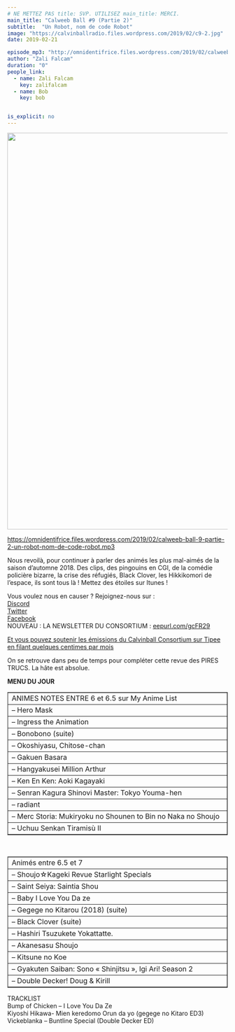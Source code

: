 ```yaml
---
# NE METTEZ PAS title: SVP. UTILISEZ main_title: MERCI.
main_title: "Calweeb Ball #9 (Partie 2)"
subtitle:  "Un Robot, nom de code Robot"
image: "https://calvinballradio.files.wordpress.com/2019/02/c9-2.jpg"
date: 2019-02-21

episode_mp3: "http://omnidentifrice.files.wordpress.com/2019/02/calweeb-ball-9-partie-2-un-robot-nom-de-code-robot.mp3"
author: "Zali Falcam"
duration: "0"
people_link: 
  - name: Zali Falcam
    key: zalifalcam
  - name: Bob
    key: bob


is_explicit: no
---
```


<PodcastHeader/>

<!-- ECRIRE LA DESCRIPTION DE L'EPISODE SOUS CETTE LIGNE -->
<p><img class="alignnone size-full wp-image-227" src="https://calvinballradio.files.wordpress.com/2019/02/c9-2.jpg" alt="" width="1100" height="907" srcset="https://calvinballradio.files.wordpress.com/2019/02/c9-2.jpg?w=1100&amp;h=907 1100w, https://calvinballradio.files.wordpress.com/2019/02/c9-2.jpg?w=150&amp;h=124 150w, https://calvinballradio.files.wordpress.com/2019/02/c9-2.jpg?w=300&amp;h=247 300w, https://calvinballradio.files.wordpress.com/2019/02/c9-2.jpg?w=768&amp;h=634 768w, https://calvinballradio.files.wordpress.com/2019/02/c9-2.jpg?w=1024&amp;h=845 1024w, https://calvinballradio.files.wordpress.com/2019/02/c9-2.jpg 1257w"></p>
<p><a href="https://omnidentifrice.files.wordpress.com/2019/02/calweeb-ball-9-partie-2-un-robot-nom-de-code-robot.mp3">https://omnidentifrice.files.wordpress.com/2019/02/calweeb-ball-9-partie-2-un-robot-nom-de-code-robot.mp3</a></p>
<p>Nous revoilà, pour continuer à parler des animés les plus mal-aimés de la saison d’automne 2018. Des clips, des pingouins en CGI, de la comédie policière bizarre, la crise des réfugiés, Black Clover, les Hikkikomori de l’espace, ils sont tous là ! Mettez des étoiles sur Itunes !</p>
<p>Vous voulez nous en causer ? Rejoignez-nous sur :<br>
<a href="http://discordapp.com/invite/4RnA9v7" rel="noopener noreferrer">Discord</a><br>
<a href="https://twitter.com/Calvinball_FM?lang=fr" rel="noopener noreferrer">Twitter</a><br>
<a href="https://www.facebook.com/CalvinballRadio/?ref=bookmarks" rel="noopener noreferrer">Facebook</a><br>
NOUVEAU : LA NEWSLETTER DU CONSORTIUM :&nbsp;<a title="http://eepurl.com/gcFR29" href="https://exit.sc/?url=http%3A%2F%2Feepurl.com%2FgcFR29" rel="nofollow noopener noreferrer">eepurl.com/gcFR29</a></p>
<p><a href="https://fr.tipeee.com/calvinball" rel="noopener noreferrer">Et vous pouvez soutenir les émissions du Calvinball Consortium sur Tipee en filant quelques centimes par mois</a></p>
<p>On se retrouve dans peu de temps pour compléter cette revue des PIRES TRUCS. La hâte est absolue.</p>
<p><strong>MENU DU JOUR</strong></p>
<table dir="ltr" border="1" cellspacing="0" cellpadding="0">
<colgroup>
<col width="961"></colgroup>
<tbody>
<tr>
<td>ANIMES NOTES ENTRE 6 et 6.5 sur My Anime List</td>
</tr>
<tr>
<td>– Hero Mask</td>
</tr>
<tr>
<td>– Ingress the Animation</td>
</tr>
<tr>
<td>– Bonobono (suite)</td>
</tr>
<tr>
<td>– Okoshiyasu, Chitose-chan</td>
</tr>
<tr>
<td>– Gakuen Basara</td>
</tr>
<tr>
<td>– Hangyakusei Million Arthur</td>
</tr>
<tr>
<td>– Ken En Ken: Aoki Kagayaki</td>
</tr>
<tr>
<td>– Senran Kagura Shinovi Master: Tokyo Youma-hen</td>
</tr>
<tr>
<td>– radiant</td>
</tr>
<tr>
<td>– Merc Storia: Mukiryoku no Shounen to Bin no Naka no Shoujo</td>
</tr>
<tr>
<td>– Uchuu Senkan Tiramisù II</td>
</tr>
</tbody>
</table>
<p>&nbsp;</p>
<table dir="ltr" border="1" cellspacing="0" cellpadding="0">
<colgroup>
<col width="961"></colgroup>
<tbody>
<tr>
<td>Animés entre 6.5 et 7</td>
</tr>
<tr>
<td>– Shoujo☆Kageki Revue Starlight Specials</td>
</tr>
<tr>
<td>– Saint Seiya: Saintia Shou</td>
</tr>
<tr>
<td>– Baby I Love You Da ze</td>
</tr>
<tr>
<td>– Gegege no Kitarou (2018) (suite)</td>
</tr>
<tr>
<td>– Black Clover (suite)</td>
</tr>
<tr>
<td>– Hashiri Tsuzukete Yokattatte.</td>
</tr>
<tr>
<td>– Akanesasu Shoujo</td>
</tr>
<tr>
<td>– Kitsune no Koe</td>
</tr>
<tr>
<td>– Gyakuten Saiban: Sono «&nbsp;Shinjitsu&nbsp;», Igi Ari! Season 2</td>
</tr>
<tr>
<td>– Double Decker! Doug &amp; Kirill</td>
</tr>
</tbody>
</table>
<p>TRACKLIST<br>
Bump of Chicken – I Love You Da Ze<br>
Kiyoshi Hikawa- Mien keredomo Orun da yo (gegege no Kitaro ED3)<br>
Vickeblanka – Buntline Special (Double Decker ED)</p>


